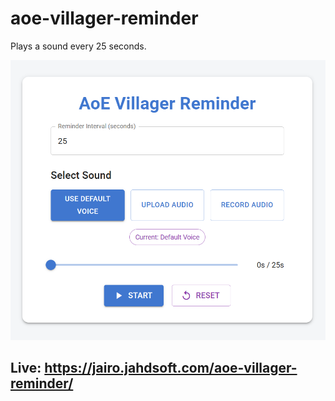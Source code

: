 # aoe-villager-reminder

Plays a sound every 25 seconds.

![Screenshot](screenshot.png)

## Live: https://jairo.jahdsoft.com/aoe-villager-reminder/